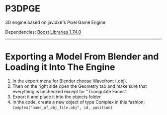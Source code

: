 # P3DPGE
3D engine based on javidx9's Pixel Game Engine

Dependencies:
[Boost Libraries 1.74.0](https://www.boost.org/users/history/version_1_74_0.html)

---
# Exporting a Model From Blender and Loading it Into The Engine
1. In the export menu for Blender choose Wavefront (.obj).
2. Then on the right side open the Geometry tab and make sure that everything is unchecked except for "Triangulate Faces"
3. Export it and place it into the objects folder 
4. In the code, create a new object of type Complex in this fashion: `Complex("name_of_obj_file.obj", id, position)`
